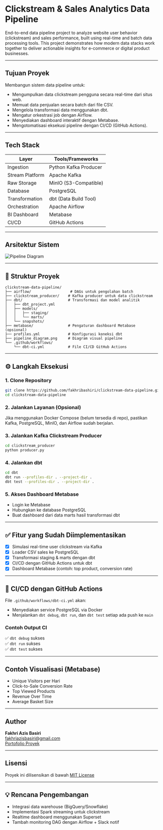 
# Clickstream & Sales Analytics Data Pipeline

End-to-end data pipeline project to analyze website user behavior (clickstream) and sales performance, built using real-time and batch data processing tools. This project demonstrates how modern data stacks work together to deliver actionable insights for e-commerce or digital product businesses.

---

## Tujuan Proyek

Membangun sistem data pipeline untuk:

- Mengumpulkan data clickstream pengguna secara real-time dari situs web.
- Memuat data penjualan secara batch dari file CSV.
- Mengelola transformasi data menggunakan dbt.
- Mengatur orkestrasi job dengan Airflow.
- Menyediakan dashboard interaktif dengan Metabase.
- Mengotomatisasi eksekusi pipeline dengan CI/CD (GitHub Actions).

---

## Tech Stack

| Layer           | Tools/Frameworks                      |
|----------------|----------------------------------------|
| Ingestion       | Python Kafka Producer                 |
| Stream Platform | Apache Kafka                          |
| Raw Storage     | MinIO (S3-Compatible)                 |
| Database        | PostgreSQL                            |
| Transformation  | dbt (Data Build Tool)                 |
| Orchestration   | Apache Airflow                        |
| BI Dashboard    | Metabase                              |
| CI/CD           | GitHub Actions                        |

---

## Arsitektur Sistem

![Pipeline Diagram](./pipeline_diagram.png)

---

## 📁 Struktur Proyek

```
clickstream-data-pipeline/
├── airflow/                  # DAGs untuk pengolahan batch
├── clickstream_producer/    # Kafka producer untuk data clickstream
├── dbt/                     # Transformasi dan model analitik
│   ├── dbt_project.yml
│   ├── models/
│   │   ├── staging/
│   │   └── marts/
│   └── snapshots/
├── metabase/                # Pengaturan dashboard Metabase (opsional)
├── profiles.yml             # Konfigurasi koneksi dbt
├── pipeline_diagram.png     # Diagram visual pipeline
└── .github/workflows/
    └── dbt-ci.yml           # File CI/CD GitHub Actions
```

---

## ⚙️ Langkah Eksekusi

### 1. Clone Repository

```bash
git clone https://github.com/fakhribashiri/clickstream-data-pipeline.git
cd clickstream-data-pipeline
```

### 2. Jalankan Layanan (Opsional)

Jika menggunakan Docker Compose (belum tersedia di repo), pastikan Kafka, PostgreSQL, MinIO, dan Airflow sudah berjalan.

### 3. Jalankan Kafka Clickstream Producer

```bash
cd clickstream_producer
python producer.py
```

### 4. Jalankan dbt

```bash
cd dbt
dbt run --profiles-dir . --project-dir .
dbt test --profiles-dir . --project-dir .
```

### 5. Akses Dashboard Metabase

- Login ke Metabase
- Hubungkan ke database PostgreSQL
- Buat dashboard dari data marts hasil transformasi dbt

---

## ✅ Fitur yang Sudah Diimplementasikan

- [x] Simulasi real-time user clickstream via Kafka
- [x] Loader CSV sales ke PostgreSQL
- [x] Transformasi staging & marts dengan dbt
- [x] CI/CD dengan GitHub Actions untuk dbt
- [x] Dashboard Metabase (contoh: top product, conversion rate)

---

## 🤖 CI/CD dengan GitHub Actions

File `.github/workflows/dbt-ci.yml` akan:

- Menyediakan service PostgreSQL via Docker
- Menjalankan `dbt debug`, `dbt run`, dan `dbt test` setiap ada push ke `main`

### Contoh Output CI
✅ `dbt debug` sukses  
✅ `dbt run` sukses  
✅ `dbt test` sukses  

---

## Contoh Visualisasi (Metabase)

- Unique Visitors per Hari
- Click-to-Sale Conversion Rate
- Top Viewed Products
- Revenue Over Time
- Average Basket Size

---

## Author

**Fakhri Azis Basiri**  
 fakhriazisbasiri@gmail.com  
 [Portofolio Proyek](https://github.com/fakhribashiri)

---

## Lisensi

Proyek ini dilisensikan di bawah [MIT License](LICENSE)

---

## 💡 Rencana Pengembangan

- Integrasi data warehouse (BigQuery/Snowflake)
- Implementasi Spark streaming untuk clickstream
- Realtime dashboard menggunakan Superset
- Tambah monitoring DAG dengan Airflow + Slack notif
